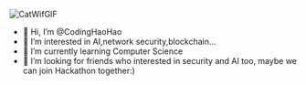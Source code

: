 ![CatWifGIF](https://github.com/CodingHaoHao/CodingHaoHao/assets/138380140/9ba9d593-97d2-4463-802c-23185cdc096b)

- 👋 Hi, I’m @CodingHaoHao
- 👀 I’m interested in AI,network security,blockchain...
- 🌱 I’m currently learning Computer Science
- 💞️ I’m looking for friends who interested in security and AI too, maybe we can join Hackathon together:)

<!---
CodingHaoHao/CodingHaoHao is a ✨ special ✨ repository because its `README.md` (this file) appears on your GitHub profile.
You can click the Preview link to take a look at your changes.
--->
